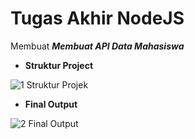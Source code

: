 # Tugas Akhir NodeJS

Membuat <b><i>Membuat API Data Mahasiswa</i></b>

<ul>
  <li><b>Struktur Project</b></li>
</ul>

![1  Struktur Projek](https://user-images.githubusercontent.com/92837751/184121949-23bee70e-8dc0-4e25-8838-be30210b2e1e.jpg)

<ul>
  <li><b>Final Output</b></li>
</ul>

![2  Final Output](https://user-images.githubusercontent.com/92837751/184121955-2bb92738-61ef-4749-ad45-f26531cf4d85.jpg)
